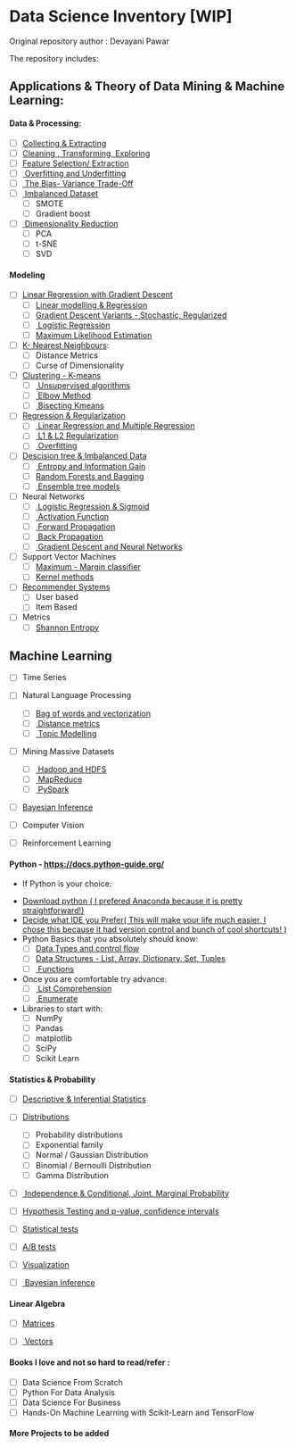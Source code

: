 # Data Science Inventory [WIP]

Original repository author : Devayani Pawar

The repository includes:

## Applications & Theory of  Data Mining & Machine Learning:

#### Data & Processing:
- [ ] [Collecting & Extracting](Data_Extraction)
- [ ] [Cleaning , Transforming, Exploring]()
- [ ] [Feature Selection/ Extraction]()
- [ ] [ Overfitting and Underfitting]()
- [ ] [ The Bias- Variance Trade-Off]()
- [ ] [ Imbalanced Dataset]()
	- [ ] SMOTE
	- [ ] Gradient boost
- [ ] [ Dimensionality Reduction]()
	- [ ] PCA
	- [ ] t-SNE
	- [ ] SVD

#### Modeling

- [ ] [Linear Regression with Gradient Descent](Linear_regression/GradientDescent.ipynb)
	- [ ] [Linear modelling & Regression](Linear_regression)
	- [ ] [Gradient Descent Variants - Stochastic, Regularized](Linear_regression/GradientDescent.ipynb)
	- [ ] [ Logistic Regression]()
	- [ ]  [Maximum Likelihood Estimation]()

- [ ] [K- Nearest Neighbours](KNN/Knnfromscratch.py):
	- [ ] Distance Metrics
	- [ ] Curse of Dimensionality

- [ ] [Clustering - K-means](Kmeans_clustering/Kmeansfromscratch.py)
	- [ ] [ Unsupervised algorithms]()
	- [ ] [ Elbow Method]()
	- [ ] [ Bisecting Kmeans]()

- [ ] [Regression & Regularization](Price_Prediction_Ridge_Regression/price_prediction.py)
	- [ ] [ Linear Regression and Multiple Regression]()
	- [ ] [ L1 & L2 Regularization]()
	- [ ] [ Overfitting]()

- [ ] [Descision tree & Imbalanced Data ](Decision_tree)
	- [ ] [ Entropy and Information Gain](https://towardsdatascience.com/the-intuition-behind-shannons-entropy-e74820fe9800)
	- [ ] [Random Forests and Bagging]()
	- [ ] [ Ensemble tree models]()

- [ ] Neural Networks
	- [ ] [ Logistic Regression & Sigmoid]()
	- [ ] [ Activation Function]()
	- [ ] [ Forward Propagation]()
	- [ ] [ Back Propagation]()
	- [ ] [ Gradient Descent and Neural Networks]()

- [ ] Support Vector Machines
	- [ ] [Maximum - Margin classifier]()
	- [ ] [Kernel methods]()

- [ ] [Recommender Systems]( Recommender_system)
	- [ ] User based
	- [ ] Item Based

- [ ] Metrics
	- [ ] [Shannon Entropy](https://towardsdatascience.com/the-intuition-behind-shannons-entropy-e74820fe9800)

## Machine Learning

- [ ] Time Series

- [ ] Natural Language Processing
	- [ ] [Bag of words and vectorization]()
	- [ ] [ Distance metrics]()
	- [ ] [ Topic Modelling]()

- [ ] Mining Massive Datasets
	- [ ] [ Hadoop and HDFS]()
	- [ ] [ MapReduce]()
	- [ ] [ PySpark]()

- [ ] [Bayesian Inference](http://seor.vse.gmu.edu/~klaskey/SYST664/SYST664.html)

- [ ] Computer Vision

- [ ]  Reinforcement Learning

#### Python - https://docs.python-guide.org/

* If Python is your choice:
- [Download python ( I prefered Anaconda because it is pretty straightforward!)](https://docs.anaconda.com/anaconda/install/)
- [Decide what IDE you Prefer( This will make your life much easier, I chose this because it had version control and bunch of cool shortcuts! )]( https://www.jetbrains.com/pycharm/)
- Python Basics that you absolutely should know:
	- [ ] [Data Types and control flow](https://realpython.com/courses/python-data-types/)
	- [ ] [Data Structures - List, Array, Dictionary, Set, Tuples](https://www.learnpython.org/)
	- [ ] [ Functions ](https://www.learnpython.org/)
- Once you are comfortable try advance:
	- [ ] [ List Comprehension ](https://realpython.com/list-comprehension-python/)
	- [ ] [ Enumerate ]()
- Libraries to start with:
	- [ ] NumPy
	- [ ] Pandas
	- [ ] matplotlib
	- [ ] SciPy
	- [ ] Scikit Learn

#### Statistics & Probability
- [ ] [Descriptive & Inferential Statistics](http://www.lithoguru.com/scientist/statistics/review.html)
- [ ] [Distributions](https://www.youtube.com/watch?v=oI3hZJqXJuc&list=PLblh5JKOoLUK0FLuzwntyYI10UQFUhsY9&index=2)
	- [ ] Probability distributions
	- [ ] Exponential family
	- [ ] Normal / Gaussian Distribution
	- [ ] Binomial / Bernoulli Distribution
	- [ ] Gamma Distribution

- [ ] [ Independence & Conditional, Joint, Marginal Probability]()
- [ ] [Hypothesis Testing and p-value, confidence intervals]()
- [ ] [Statistical tests]()
- [ ] [A/B tests]()
- [ ] [Visualization]()
- [ ] [ Bayesian Inference]()


#### Linear Algebra
- [ ] [Matrices]()
- [ ] [ Vectors ]()


#### Books I love and not so hard to read/refer :
- [ ] Data Science From Scratch
- [ ] Python For Data Analysis
- [ ] Data Science For Business
- [ ] Hands-On Machine Learning with Scikit-Learn and TensorFlow

#### More Projects to be added
